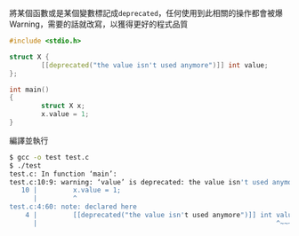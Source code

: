 將某個函數或是某個變數標記成`deprecated`，任何使用到此相關的操作都會被爆Warning，需要的話就改寫，以獲得更好的程式品質
``` c
#include <stdio.h>

struct X {
        [[deprecated("the value isn't used anymore")]] int value;
};

int main()
{
        struct X x;
        x.value = 1;
}
```
編譯並執行
``` bash
$ gcc -o test test.c
$ ./test
test.c: In function ‘main’:
test.c:10:9: warning: ‘value’ is deprecated: the value isn't used anymore [-Wdeprecated-declarations]
   10 |         x.value = 1;
      |         ^
test.c:4:60: note: declared here
    4 |         [[deprecated("the value isn't used anymore")]] int value;
      |                                                            ^~~~~
```
